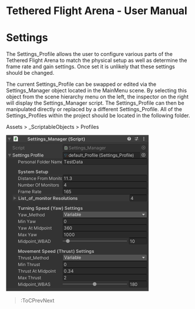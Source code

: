 <style>
img[src*="#centered"] {
    margin:auto;
    display:block;
 }
 img[src*="#invertedcenter"] {
    margin:auto;
    display:block;
    background: white;
    width: 55%;
    height: auto;
 }
 img[src*="#small"] {
    width: 250px;
    height: auto;
 }
 div.centertext{
    text-align:center;
 }
 abbr{
    border: none;
    text-decoration: none;
    color: lightblue;
}
</style>

# Tethered Flight Arena - User Manual

# Settings

The Settings_Profile allows the user to configure various parts of the Tethered Flight Arena to match the physical setup as well as determine the frame rate and gain settings. Once set it is unlikely that these settings should be changed. 

The current Settings_Profile can be swapped or edited via the Settings_Manager object located in the MainMenu scene. By selecting this object from the scene hierarchy menu on the left, the inspector on the right will display the Settings_Manager script. The Settings_Profile can then be manipulated directly or replaced by a different Settings_Profile. All of the Settings_Profiles within the project should be located in the following folder.

Assets > _ScriptableObjects > Profiles

![SettingsManager](/images/image3.png#centered)

> :ToCPrevNext
